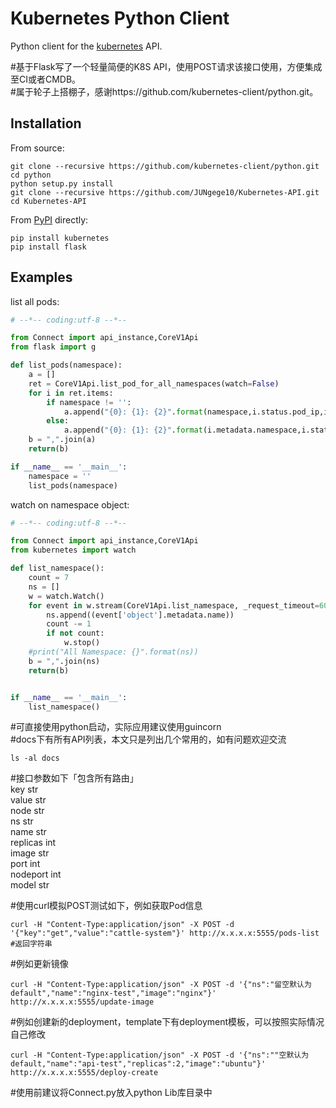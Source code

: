 # Kubernetes Python Client

Python client for the [kubernetes](http://kubernetes.io/) API.

#基于Flask写了一个轻量简便的K8S API，使用POST请求该接口使用，方便集成至CI或者CMDB。  
#属于轮子上搭棚子，感谢https://github.com/kubernetes-client/python.git。  

## Installation

From source:

```
git clone --recursive https://github.com/kubernetes-client/python.git
cd python
python setup.py install
git clone --recursive https://github.com/JUNgege10/Kubernetes-API.git
cd Kubernetes-API
```


From [PyPI](https://pypi.python.org/pypi/kubernetes/) directly:

```
pip install kubernetes
pip install flask
```

## Examples

list all pods:

```python
# --*-- coding:utf-8 --*--

from Connect import api_instance,CoreV1Api
from flask import g

def list_pods(namespace):
    a = []
    ret = CoreV1Api.list_pod_for_all_namespaces(watch=False)
    for i in ret.items:
        if namespace != '':
            a.append("{0}: {1}: {2}".format(namespace,i.status.pod_ip,i.metadata.name))
        else:
            a.append("{0}: {1}: {2}".format(i.metadata.namespace,i.status.pod_ip,i.metadata.name))
    b = ",".join(a)
    return(b)

if __name__ == '__main__':
    namespace = ''
    list_pods(namespace)
```

watch on namespace object:

```python
# --*-- coding:utf-8 --*--

from Connect import api_instance,CoreV1Api
from kubernetes import watch

def list_namespace():
    count = 7
    ns = []
    w = watch.Watch()
    for event in w.stream(CoreV1Api.list_namespace, _request_timeout=60):
        ns.append((event['object'].metadata.name))
        count -= 1
        if not count:
            w.stop()
    #print("All Namespace: {}".format(ns))
    b = ",".join(ns)
    return(b)


if __name__ == '__main__':
    list_namespace()
```

#可直接使用python启动，实际应用建议使用guincorn  
#docs下有所有API列表，本文只是列出几个常用的，如有问题欢迎交流  
```
ls -al docs
```

#接口参数如下「包含所有路由」  
key str  
value str  
node str  
ns str  
name str  
replicas int  
image str  
port int  
nodeport int  
model str  


#使用curl模拟POST测试如下，例如获取Pod信息
```
curl -H "Content-Type:application/json" -X POST -d '{"key":"get","value":"cattle-system"}' http://x.x.x.x:5555/pods-list
#返回字符串
```

#例如更新镜像
```
curl -H "Content-Type:application/json" -X POST -d '{"ns":"留空默认为default","name":"nginx-test","image":"nginx"}' http://x.x.x.x:5555/update-image
```

#例如创建新的deployment，template下有deployment模板，可以按照实际情况自己修改
```
curl -H "Content-Type:application/json" -X POST -d '{"ns":""空默认为default,"name":"api-test","replicas":2,"image":"ubuntu"}' http://x.x.x.x:5555/deploy-create
```


#使用前建议将Connect.py放入python Lib库目录中
